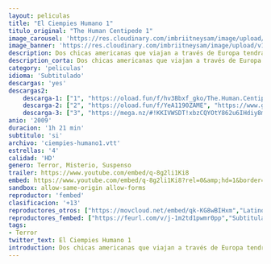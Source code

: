 ```yaml
---
layout: peliculas
title: "El Ciempies Humano 1"
titulo_original: "The Human Centipede 1"
image_carousel: 'https://res.cloudinary.com/imbriitneysam/image/upload/v1544227672/cien-poster-min.jpg'
image_banner: 'https://res.cloudinary.com/imbriitneysam/image/upload/v1544227672/cien-banner-min.jpg'
description: Dos chicas americanas que viajan a través de Europa tendrán una avería en el coche en mitad de unos bosques en Alemania. Buscando ayuda llegarán a una casa aislada y al día siguiente despertarán atrapadas en un tétrico sótano de un hospital junto a un hombre japonés. Poco después descubrirán que un alemán de avanzada edad que anteriormente era un cirujano especializado en separar a gemelos siameses. Sin embargo, para ellos tiene otro plan… a ellos quiere unirlos en una terrible operación.
description_corta: Dos chicas americanas que viajan a través de Europa tendrán una avería en el coche en mitad de unos bosques en Alemania. Buscando ayuda llegarán a una casa aislada y al día siguiente despertarán atrapadas en un tétrico sótano de un...
category: 'peliculas'
idioma: 'Subtitulado'
descargas: 'yes'
descargas2:
    descarga-1: ["1", "https://oload.fun/f/hv3Bbxf_gko/The.Human.Centipede.First.Sequence.2009.720.BDRip.subesp.mp4", "https://www.google.com/s2/favicons?domain=openload.co","OpenLoad","https://res.cloudinary.com/imbriitneysam/image/upload/v1541473684/mexico.png", "Latino", "HD"]
    descarga-2: ["2", "https://oload.fun/f/YeA1190ZAME", "https://www.google.com/s2/favicons?domain=openload.co","OpenLoad","https://res.cloudinary.com/imbriitneysam/image/upload/v1541473684/mexico.png", "Latino", "HD"]
    descarga-3: ["3", "https://mega.nz/#!KKIVWSDT!xbzCQYOtY862u6IHdiy8mPaj2quIvxsxR-gpAqiv7vU", "https://www.google.com/s2/favicons?domain=mega.nz","Mega","https://res.cloudinary.com/imbriitneysam/image/upload/v1541473684/mexico.png", "Latino", "HD"]
anio: '2009'
duracion: '1h 21 min'
subtitulo: 'si'
archivo: 'ciempies-humano1.vtt'
estrellas: '4'
calidad: 'HD'
genero: Terror, Misterio, Suspenso
trailer: https://www.youtube.com/embed/q-8g2li1Ki8
embed: https://www.youtube.com/embed/q-8g2li1Ki8?rel=0&amp;hd=1&border=0&wmode=opaque&enablejsapi=1&modestbranding=1&controls=1&showinfo=1
sandbox: allow-same-origin allow-forms
reproductor: 'fembed'
clasificacion: '+13'
reproductores_otros: ["https://movcloud.net/embed/qk-KG8wBIHxm","Latino"]
reproductores_fembed: ["https://feurl.com/v/j-1m2td1pwmr0pp","Subtitulado","https://feurl.com/v/5jv4xkmlrx9","Subtitulado"]
tags:
- Terror
twitter_text: El Ciempies Humano 1
introduction: Dos chicas americanas que viajan a través de Europa tendrán una avería en el coche en mitad de unos bosques en Alemania. Buscando ayuda llegarán a una casa aislada y al día siguiente despertarán atrapadas en un tétrico sótano de un...
---
```



 







